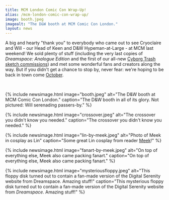 ```yaml
---
title: MCM London Comic Con Wrap-Up!
alias: /mcm-london-comic-con-wrap-up/
image: booth.jpeg
imagealt: "The D&W booth at MCM Comic Con London."
layout: news
---
```


A big and hearty "thank you" to everybody who came out to see Cryoclaire and Will - our Head of Keen and D&amp;W Hypeman-at-Large - at MCM last weekend! We sold plenty of stuff (including the very last copies of _Dreamspace: Analogue Edition_ and the first of our all-new [Cyborg Trash sketch commissions](http://cryoclaire.tumblr.com/post/119796535649/so-heres-some-of-the-commissions-ive-done-this)) and met some wonderful fans and creators along the way. But if you didn't get a chance to stop by, never fear: we're hoping to be back in town come [October](http://www.mcmcomiccon.com/london/).

&nbsp;

{% include newsimage.html image="booth.jpeg" alt="The D&W booth at MCM Comic Con London." caption="The D&W booth in all of its glory. Not pictured: Will serenading passers-by." %}

{% include newsimage.html image="crossover.jpeg" alt="The crossover you didn't know you needed." caption="The crossover you didn't know you needed." %}

{% include newsimage.html image="lin-by-meek.jpeg" alt="Photo of Meek in cosplay as Lin" caption="Some great Lin cosplay from reader [Meek](http://meektheraccoon.tumblr.com/)!" %}

{% include newsimage.html image="fanart-by-meek.jpeg" alt="On top of everything else, Meek also came packing fanart." caption="On top of everything else, Meek also came packing fanart." %}

{% include newsimage.html image="mysteriousfloppy.jpeg" alt="This floppy disk turned out to contain a fan-made version of the Digital Serenity website from Dreamspace. Amazing stuff!" caption="This mysterious floppy disk turned out to contain a fan-made version of the Digital Serenity website from _Dreamspace_. Amazing stuff!" %}
